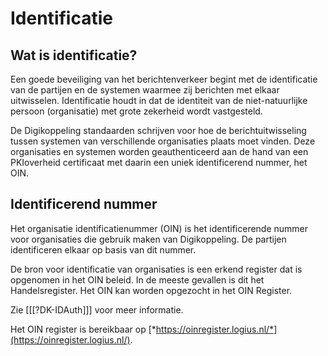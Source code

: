 # Identificatie

## Wat is identificatie?

Een goede beveiliging van het berichtenverkeer begint met de identificatie van de partijen en de systemen waarmee zij berichten met elkaar uitwisselen. Identificatie houdt in dat de identiteit van de niet-natuurlijke persoon (organisatie) met grote zekerheid wordt vastgesteld.

De Digikoppeling standaarden schrijven voor hoe de berichtuitwisseling tussen systemen van verschillende organisaties plaats moet vinden. Deze organisaties en systemen worden geauthenticeerd aan de hand van een PKIoverheid certificaat met daarin een uniek identificerend nummer, het OIN.

## Identificerend nummer

Het organisatie identificatienummer (OIN) is het identificerende nummer voor organisaties die gebruik maken van Digikoppeling. De partijen identificeren elkaar op basis van dit nummer.

De bron voor identificatie van organisaties is een erkend register dat is opgenomen in het OIN beleid. In de meeste gevallen is dit het Handelsregister. Het OIN kan worden opgezocht in het OIN Register.

Zie [[[?DK-IDAuth]]] voor meer informatie.

Het OIN register is bereikbaar op [*https://oinregister.logius.nl/*](https://oinregister.logius.nl/).

